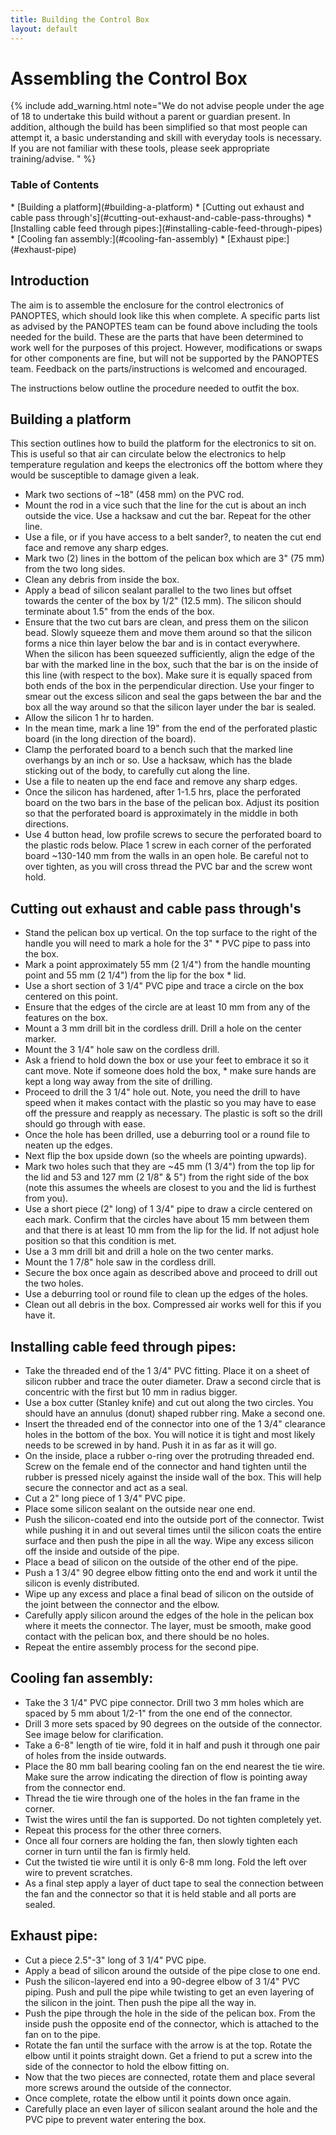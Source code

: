 ```yaml
---
title: Building the Control Box
layout: default
---
```


# Assembling the Control Box

 {% include add_warning.html note="We do not advise people under the age of 18 to undertake this build without a parent or guardian present. In addition, although the build has been simplified so that most people can attempt it, a basic understanding and skill with everyday tools is necessary. If you are not familiar with these tools, please seek appropriate training/advise. " %}

<h3>Table of Contents</h3>
* [Building a platform](#building-a-platform)
* [Cutting out exhaust and cable pass through's](#cutting-out-exhaust-and-cable-pass-throughs)
* [Installing cable feed through pipes:](#installing-cable-feed-through-pipes)
* [Cooling fan assembly:](#cooling-fan-assembly)
* [Exhaust pipe:](#exhaust-pipe)

## Introduction

The aim is to assemble the enclosure for the control electronics of PANOPTES, which should look like this when complete. A specific parts list as advised by the PANOPTES team can be found above including the tools needed for the build. These are the parts that have been determined to work well for the purposes of this project. However, modifications or swaps for other components are fine, but will not be supported by the PANOPTES team. Feedback on the parts/instructions is welcomed and encouraged.

The instructions below outline the procedure needed to outfit the box.

## Building a platform
This section outlines how to build the platform for the electronics to sit on.  This is useful so that air can circulate below the electronics to help temperature regulation and keeps the electronics off the bottom where they would be susceptible to damage given a leak.

* Mark two sections of ~18" (458 mm) on the PVC rod.
* Mount the rod in a vice such that the line for the cut is about an inch outside the vice. Use a hacksaw and cut the bar. Repeat for the other line.
* Use a file, or if you have access to a belt sander?, to neaten the cut end face and remove any sharp edges.
* Mark two (2) lines in the bottom of the pelican box which are 3" (75 mm) from the two long sides.
* Clean any debris from inside the box.
* Apply a bead of silicon sealant parallel to the two lines but offset towards the center of the box by 1/2" (12.5 mm). The silicon should terminate about 1.5" from the ends of the box.
* Ensure that the two cut bars are clean, and press them on the silicon bead. Slowly squeeze them and move them around so that the silicon forms a nice thin layer below the bar and is in contact everywhere. When the silicon has been squeezed sufficiently, align the edge of the bar with the marked line in the box, such that the bar is on the inside of this line (with respect to the box). Make sure it is equally spaced from both ends of the box in the perpendicular direction. Use your finger to smear out the excess silicon and seal the gaps between the bar and the box all the way around so that the silicon layer under the bar is sealed.
* Allow the silicon 1 hr to harden.
* In the mean time, mark a line 19" from the end of the perforated plastic board (in the long direction of the board).
* Clamp the perforated board to a bench such that the marked line overhangs by an inch or so. Use a hacksaw, which has the blade sticking out of the body, to carefully cut along the line.
* Use a file to neaten up the end face and remove any sharp edges.
* Once the silicon has hardened, after 1-1.5 hrs, place the perforated board on the two bars in the base of the pelican box. Adjust its position so that the perforated board is approximately in the middle in both directions.
* Use 4 button head, low profile screws to secure the perforated board to the plastic rods below. Place 1 screw in each corner of the perforated board ~130-140 mm from the walls in an open hole.  Be careful not to over tighten, as you will cross thread the PVC bar and the screw wont hold.


## Cutting out exhaust and cable pass through's
* Stand the pelican box up vertical. On the top surface to the right of the handle you will need to mark a hole for the 3" * PVC pipe to pass into the box.
* Mark a point approximately 55 mm (2 1/4") from the handle mounting point and 55 mm (2 1/4") from the lip for the box * lid.
* Use a short section of 3 1/4" PVC pipe and trace a circle on the box centered on this point.
* Ensure that the edges of the circle are at least 10 mm from any of the features on the box.
* Mount a 3 mm drill bit in the cordless drill. Drill a hole on the center marker.
* Mount the 3 1/4" hole saw on the cordless drill.
* Ask a friend to hold down the box or use your feet to embrace it so it cant move. Note if someone does hold the box, * make sure hands are kept a long way away from the site of drilling.
* Proceed to drill the 3 1/4" hole out. Note, you need the drill to have speed when it makes contact with the plastic so you may have to ease off the pressure and reapply as necessary. The plastic is soft so the drill should go through with ease.
* Once the hole has been drilled, use a deburring tool or a round file to neaten up the edges.
* Next flip the box upside down (so the wheels are pointing upwards).
* Mark two holes such that they are ~45 mm (1 3/4") from the top lip for the lid and 53 and 127 mm (2 1/8" & 5") from the right side of the box (note this assumes the wheels are closest to you and the lid is furthest from you).  
* Use a short piece (2" long) of 1 3/4" pipe to draw a circle centered on each mark. Confirm that the circles have about 15 mm between them and that there is at least 10 mm from the lip for the lid. If not adjust hole position so that this condition is met.
* Use a 3 mm drill bit and drill a hole on the two center marks.
* Mount the 1 7/8" hole saw in the cordless drill.
* Secure the box once again as described above and proceed to drill out the two holes.
* Use a deburring tool or round file to clean up the edges of the holes.
* Clean out all debris in the box. Compressed air works well for this if you have it.

## Installing cable feed through pipes:
* Take the threaded end of the 1 3/4" PVC fitting. Place it on a sheet of silicon rubber and trace the outer diameter. Draw a second circle that is concentric with the first but 10 mm in radius bigger.
* Use a box cutter (Stanley knife) and cut out along the two circles. You should have an annulus (donut) shaped rubber ring. Make a second one.
* Insert the threaded end of the connector into one of the 1 3/4" clearance holes in the bottom of the box. You will notice it is tight and most likely needs to be screwed in by hand. Push it in as far as it will go.
* On the inside, place a rubber o-ring over the protruding threaded end. Screw on the female end of the connector and hand tighten until the rubber is pressed nicely against the inside wall of the box. This will help secure the connector and act as a seal.
* Cut a 2" long piece of 1 3/4" PVC pipe.  
* Place some silicon sealant on the outside near one end.
* Push the silicon-coated end into the outside port of the connector.  Twist while pushing it in and out several times until the silicon coats the entire surface and then push the pipe in all the way.  Wipe any excess silicon off the inside and outside of the pipe.
* Place a bead of silicon on the outside of the other end of the pipe.
* Push a 1 3/4" 90 degree elbow fitting onto the end and work it until the silicon is evenly distributed.
* Wipe up any excess and place a final bead of silicon on the outside of the joint between the connector and the elbow.
* Carefully apply silicon around the edges of the hole in the pelican box where it meets the connector. The layer, must be smooth, make good contact with the pelican box, and there should be no holes.
* Repeat the entire assembly process for the second pipe.

## Cooling fan assembly:
* Take the 3 1/4" PVC pipe connector. Drill two 3 mm holes which are spaced by 5 mm about 1/2-1" from the one end of the connector.
* Drill 3 more sets spaced by 90 degrees on the outside of the connector. See image below for clarification.
* Take a 6-8" length of tie wire, fold it in half and push it through one pair of holes from the inside outwards.
* Place the 80 mm ball bearing cooling fan on the end nearest the tie wire. Make sure the arrow indicating the direction of flow is pointing away from the connector end.
* Thread the tie wire through one of the holes in the fan frame in the corner.
* Twist the wires until the fan is supported. Do not tighten completely yet.
* Repeat this process for the other three corners.
* Once all four corners are holding the fan, then slowly tighten each corner in turn until the fan is firmly held.
* Cut the twisted tie wire until it is only 6-8 mm long. Fold the left over wire to prevent scratches.
* As a final step apply a layer of duct tape to seal the connection between the fan and the connector so that it is held stable and all ports are sealed.

## Exhaust pipe:
* Cut a piece 2.5"-3" long of 3 1/4" PVC pipe.
* Apply a bead of silicon around the outside of the pipe close to one end.
* Push the silicon-layered end into a 90-degree elbow of 3 1/4" PVC piping.  Push and pull the pipe while twisting to get an even layering of the silicon in the joint.  Then push the pipe all the way in.
* Push the pipe through the hole in the side of the pelican box. From the inside push the opposite end of the connector, which is attached to the fan on to the pipe.
* Rotate the fan until the surface with the arrow is at the top. Rotate the elbow until it points straight down. Get a friend to put a screw into the side of the connector to hold the elbow fitting on.
* Now that the two pieces are connected, rotate them and place several more screws around the outside of the connector.
* Once complete, rotate the elbow until it points down once again.
* Carefully place an even layer of silicon sealant around the hole and the PVC pipe to prevent water entering the box.
